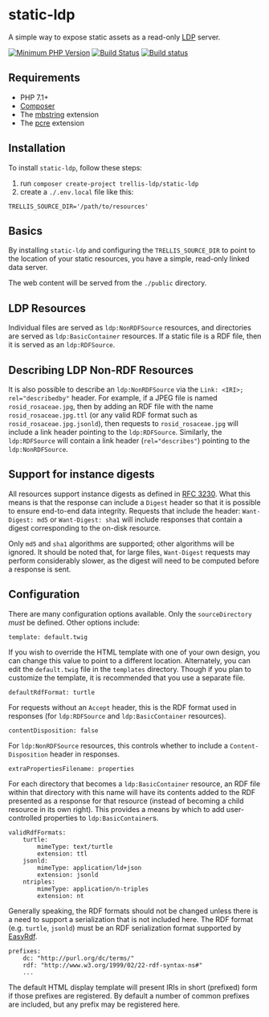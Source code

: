 # static-ldp

A simple way to expose static assets as a read-only <a href="https://www.w3.org/TR/ldp/">LDP</a> server.

[![Minimum PHP Version](https://img.shields.io/badge/php-%3E%3D%207.1-8892BF.svg?style=flat-square)](https://php.net/)
[![Build Status](https://travis-ci.com/trellis-ldp/static-ldp.svg?branch=master)](https://travis-ci.com/trellis-ldp/static-ldp)
[![Build status](https://ci.appveyor.com/api/projects/status/pad3wdgd43lg1nou?svg=true)](https://ci.appveyor.com/project/acoburn/static-ldp)

## Requirements

* PHP 7.1+
* [Composer](https://getcomposer.org/)
* The <a href="http://php.net/manual/en/book.mbstring.php">mbstring</a> extension
* The <a href="http://php.net/manual/en/book.pcre.php">pcre</a> extension

## Installation

To install `static-ldp`, follow these steps:

1. run `composer create-project trellis-ldp/static-ldp`
2. create a `./.env.local` file like this:

```
TRELLIS_SOURCE_DIR='/path/to/resources'
```

## Basics

By installing `static-ldp` and configuring the `TRELLIS_SOURCE_DIR` to point
to the location of your static resources, you have a simple, read-only linked data server.

The web content will be served from the `./public` directory.

## LDP Resources

Individual files are served as `ldp:NonRDFSource` resources,
and directories are served as `ldp:BasicContainer` resources.
If a static file is a RDF file, then it is served as an `ldp:RDFSource`.

## Describing LDP Non-RDF Resources

It is also possible to describe an `ldp:NonRDFSource` via the `Link: <IRI>; rel="describedby"`
header. For example, if a JPEG file is named `rosid_rosaceae.jpg`, then by adding an RDF file with
the name `rosid_rosaceae.jpg.ttl` (or any valid RDF format such as `rosid_rosaceae.jpg.jsonld`), then
requests to `rosid_rosaceae.jpg` will include a link header pointing to the `ldp:RDFSource`.
Similarly, the `ldp:RDFSource` will contain a link header (`rel="describes"`) pointing to the
`ldp:NonRDFSource`.

## Support for instance digests

All resources support instance digests as defined in <a href="https://tools.ietf.org/html/rfc3230">RFC 3230</a>.
What this means is that the response can include a `Digest` header so that it is possible to ensure end-to-end
data integrity. Requests that include the header: `Want-Digest: md5` or `Want-Digest: sha1` will include responses
that contain a digest corresponding to the on-disk resource.

Only `md5` and `sha1` algorithms are supported; other algorithms will be ignored. It should be noted that, for large
files, `Want-Digest` requests may perform considerably slower, as the digest will need to be computed before a
response is sent.

## Configuration

There are many configuration options available. Only the `sourceDirectory` _must_ be defined.
Other options include:

    template: default.twig

If you wish to override the HTML template with one of your own design, you can change this
value to point to a different location. Alternately, you can edit the `default.twig` file
in the `templates` directory. Though if you plan to customize the template, it is recommended
that you use a separate file.

    defaultRdfFormat: turtle

For requests without an `Accept` header, this is the RDF format used in responses (for
`ldp:RDFSource` and `ldp:BasicContainer` resources).

    contentDisposition: false

For `ldp:NonRDFSource` resources, this controls whether to include a `Content-Disposition`
header in responses.

    extraPropertiesFilename: properties

For each directory that becomes a `ldp:BasicContainer` resource, an RDF file within that directory
with this name will have its contents added to the RDF presented as a response for that resource
(instead of becoming a child resource in its own right). This provides a means by which to add
user-controlled properties to `ldp:BasicContainer`s.

    validRdfFormats:
        turtle:
            mimeType: text/turtle
            extension: ttl
        jsonld:
            mimeType: application/ld+json
            extension: jsonld
        ntriples:
            mimeType: application/n-triples
            extension: nt

Generally speaking, the RDF formats should not be changed unless there is a need to
support a serialization that is not included here. The RDF format (e.g. `turtle`,
`jsonld`) must be an RDF serialization format supported by <a href="http://www.easyrdf.org/">EasyRdf</a>.

    prefixes:
        dc: "http://purl.org/dc/terms/"
        rdf: "http://www.w3.org/1999/02/22-rdf-syntax-ns#"
        ...

The default HTML display template will present IRIs in short (prefixed) form if those
prefixes are registered. By default a number of common prefixes are included, but
any prefix may be registered here.

